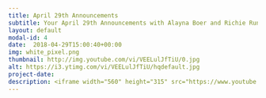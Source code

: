 ```yaml
---
title: April 29th Announcements
subtitle: Your April 29th Announcements with Alayna Boer and Richie Runnells
layout: default
modal-id: 4 
date:  2018-04-29T15:00:40+00:00
img: white_pixel.png
thumbnail: http://img.youtube.com/vi/VEELulJfTiU/0.jpg
alt: https://i3.ytimg.com/vi/VEELulJfTiU/hqdefault.jpg
project-date: 
description: <iframe width="560" height="315" src="https://www.youtube.com/embed/VEELulJfTiU" frameborder="0" allowfullscreen></iframe> 
---
```

